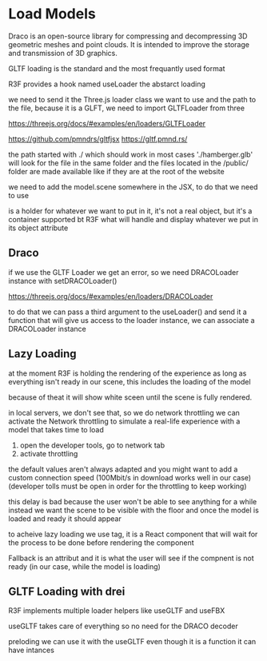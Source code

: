# Load Models
Draco is an open-source library for compressing and decompressing 3D geometric meshes and point clouds. It is intended to improve the storage and transmission of 3D graphics.

GLTF loading is the standard and the most frequantly used format

R3F provides a hook named useLoader the abstarct loading

we need to send it the Three.js loader class we want to use and the path to the file, because it is a GLFT, we need to import GLTFLoader from three

https://threejs.org/docs/#examples/en/loaders/GLTFLoader

https://github.com/pmndrs/gltfjsx
https://gltf.pmnd.rs/

the path started with ./ which should work in most cases './hamberger.glb' will look for the file in the same folder and the files located in the /public/ folder are made available like if they are at the root of the website 

we need to add the model.scene somewhere in the JSX, to do that we need to use <primitive />

<primitive /> is a holder for whatever we want to put in it, it's not a real object, but it's a container supported bt R3F what will handle and display whatever we put in its object attribute

## Draco
if we use the GLTF Loader we get an error, so we need DRACOLoader instance with setDRACOLoader()

https://threejs.org/docs/#examples/en/loaders/DRACOLoader

to do that we can pass a third argument to the useLoader() and send it a function that will give us access to the loader instance, we can associate a DRACOLoader instance 

## Lazy Loading
at the moment R3F is holding the rendering of the experience as long as everything isn't ready in our scene, this includes the loading of the model 

because of theat it will show white sceen until the scene is fully rendered.

in local servers, we don't see that, so we do network throttling we can activate the Network throttling to simulate a real-life experience with a model that takes time to load

 1. open the developer tools, go to network tab
 2. activate throttling

 the default values aren't always adapted and you might want to add a custom connection speed (100Mbit/s in download works well in our case) (developer tolls must be open in order for the throttling to keep working)

 this delay is bad because the user won't be able to see anything for a while instead we want the scene to be visible with the floor and once the model is loaded and ready it should appear

 to acheive lazy loading we use <Suspense> tag, it is a React component that will wait for the process to be done before rendering the component

 Fallback is an attribut and it is what the user will see if the compnent is not ready (in our case, while the model is loading)

 ## GLTF Loading with drei
R3F implements multiple loader helpers like useGLTF and useFBX

useGLTF takes care of everything so no need for the DRACO decoder

preloding we can use it with the useGLTF even though it is a function it can have intances

